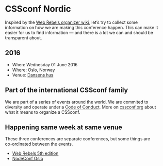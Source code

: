 # CSSconf Nordic

Inspired by the [Web Rebels organizer wiki](https://github.com/webrebels/rebeladmin/wiki), let’s try to collect some information on how we are making this conference happen. This can make it easier for us to find information — and there is a lot we can and should be transparent about.

## 2016

* When: Wednesday 01 June 2016
* Where: Oslo, Norway
* Venue: [Dansens hus](http://www.dansenshus.com/)

## Part of the international CSSconf family

We are part of a series of events around the world. We are commited to diversity and operate under a [Code of Conduct](http://cssconf.no/#CoC). More on [cssconf.org](http://cssconf.org/) about what it means to organize a CSSconf.

## Happening same week at same venue

These three conferences are separate conferences, but some things are co-ordinated between the events.

* [Web Rebels 5th edition](http://webrebels.org/) 
* [NodeConf Oslo](http://oslo.nodeconf.com/)


